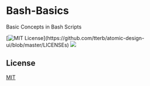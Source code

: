 # Bash-Basics
Basic Concepts in Bash Scripts

[![MIT License](https://img.shields.io/apm/l/atomic-design-ui.svg?)](https://github.com/tterb/atomic-design-ui/blob/master/LICENSEs)
![](https://img.shields.io/badge/code-bash-red)

## License

[MIT](https://choosealicense.com/licenses/mit/)
